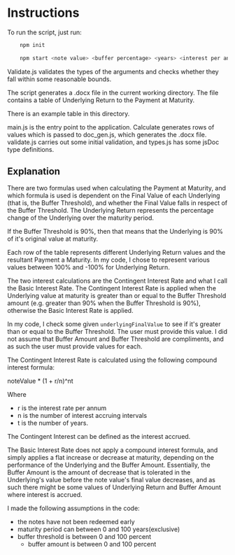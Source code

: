 # Instructions

To run the script, just run:
```bash
    npm init
    
    npm start <note value> <buffer percentage> <years> <interest per annum> <table gradations>
```
Validate.js validates the types of the arguments and checks whether they fall within
some reasonable bounds.

The script generates a .docx file in the current working directory. The file contains a table of Underlying Return to the Payment at Maturity. 

There is an example table in this directory.

main.js is the entry point to the application. Calculate generates rows of values which is passed to doc_gen.js, which generates the .docx file. validate.js carries out some initial validation, and types.js has some jsDoc type definitions.

## Explanation

There are two formulas used when calculating the Payment at Maturity, and which formula is used is dependent on the Final Value of each Underlying (that is, the Buffer Threshold), and whether the Final Value falls in respect of the Buffer Threshold. The Underlying Return represents the percentage change of the Underlying over the maturity period.

If the Buffer Threshold is 90%, then that means that the Underlying is 90% of it's original value at maturity.

Each row of the table represents different Underlying Return values and the resultant Payment a Maturity. In my code, I chose to represent various values between 100% and -100% for Underlying Return. 

The two interest calculations are the Contingent Interest Rate and what I call the Basic Interest Rate. The Contingent Interest Rate is applied when the Underlying value at maturity is greater than or equal to the Buffer Threshold amount (e.g. greater than 90% when the Buffer Threshold is 90%), otherwise the Basic Interest Rate is applied.

In my code, I check some given ```underlyingFinalValue```
to see if it's greater than or equal to the Buffer Threshold. The user must provide this value. I did not assume that Buffer Amount and Buffer Threshold are compliments, and as such the user must provide values for each.

The Contingent Interest Rate is calculated using the following compound interest formula:

noteValue * (1 + r/n)^nt

Where 
- r is the interest rate per annum
- n is the number of interest accruing intervals 
- t is the number of years.

The Contingent Interest can be defined as the interest accrued.

The Basic Interest Rate does not apply a compound interest formula, and simply applies a flat increase or decrease at maturity, depending on the performance of the Underlying and the Buffer Amount. Essentially, the Buffer Amount is the amount of decrease that is tolerated in the Underlying's value before the note value's final value decreases, and as such there might be some values of Underlying Return and Buffer Amount where interest is accrued.

I made the following assumptions in the code:
- the notes have not been redeemed early
- maturity period can between 0 and 100 years(exclusive)
- buffer threshold is between 0 and 100 percent
    - buffer amount is between 0 and 100 percent




